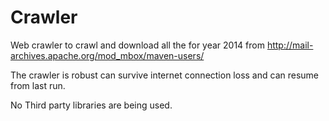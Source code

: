 # Crawler
Web crawler to crawl and download all the for year 2014 from http://mail-archives.apache.org/mod_mbox/maven-users/

The crawler is robust can survive internet connection loss and can resume from last run.

No Third party libraries are being used. 



